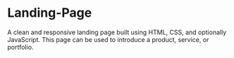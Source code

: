 # Landing-Page
A clean and responsive landing page built using HTML, CSS, and optionally JavaScript. This page can be used to introduce a product, service, or portfolio.
